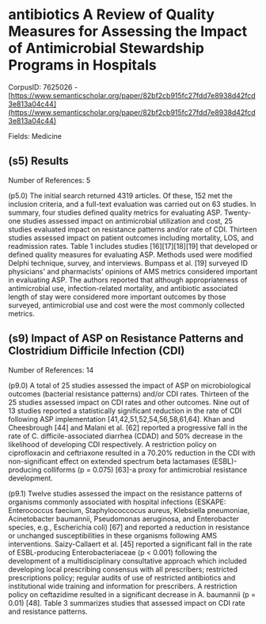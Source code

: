 # antibiotics A Review of Quality Measures for Assessing the Impact of Antimicrobial Stewardship Programs in Hospitals

CorpusID: 7625026 - [https://www.semanticscholar.org/paper/82bf2cb915fc27fdd7e8938d42fcd3e813a04c44](https://www.semanticscholar.org/paper/82bf2cb915fc27fdd7e8938d42fcd3e813a04c44)

Fields: Medicine

## (s5) Results
Number of References: 5

(p5.0) The initial search returned 4319 articles. Of these, 152 met the inclusion criteria, and a full-text evaluation was carried out on 63 studies. In summary, four studies defined quality metrics for evaluating ASP. Twenty-one studies assessed impact on antimicrobial utilization and cost, 25 studies evaluated impact on resistance patterns and/or rate of CDI. Thirteen studies assessed impact on patient outcomes including mortality, LOS, and readmission rates. Table 1 includes studies [16][17][18][19] that developed or defined quality measures for evaluating ASP. Methods used were modified Delphi technique, survey, and interviews. Bumpass et al. [19] surveyed ID physicians' and pharmacists' opinions of AMS metrics considered important in evaluating ASP. The authors reported that although appropriateness of antimicrobial use, infection-related mortality, and antibiotic associated length of stay were considered more important outcomes by those surveyed, antimicrobial use and cost were the most commonly collected metrics. 
## (s9) Impact of ASP on Resistance Patterns and Clostridium Difficile Infection (CDI)
Number of References: 14

(p9.0) A total of 25 studies  assessed the impact of ASP on microbiological outcomes (bacterial resistance patterns) and/or CDI rates. Thirteen of the 25 studies assessed impact on CDI rates and other outcomes. Nine out of 13 studies reported a statistically significant reduction in the rate of CDI following ASP implementation [41,42,51,52,54,56,58,61,64]. Khan and Cheesbrough [44] and Malani et al. [62] reported a progressive fall in the rate of C. difficile-associated diarrhea (CDAD) and 50% decrease in the likelihood of developing CDI respectively. A restriction policy on ciprofloxacin and ceftriaxone resulted in a 70.20% reduction in the CDI with non-significant effect on extended spectrum beta lactamases (ESBL)-producing colliforms (p = 0.075) [63]-a proxy for antimicrobial resistance development.

(p9.1) Twelve studies assessed the impact on the resistance patterns of organisms commonly associated with hospital infections (ESKAPE: Enterococcus faecium, Staphylococcocus aureus, Klebsiella pneumoniae, Acinetobacter baumannii, Pseudomonas aeruginosa, and Enterobacter species, e.g., Escherichia coli) [67] and reported a reduction in resistance or unchanged susceptibilities in these organisms following AMS interventions. Saizy-Callaert et al. [45] reported a significant fall in the rate of ESBL-producing Enterobacteriaceae (p < 0.001) following the development of a multidisciplinary consultative approach which included developing local prescribing consensus with all prescribers; restricted prescriptions policy; regular audits of use of restricted antibiotics and institutional wide training and information for prescribers. A restriction policy on ceftazidime resulted in a significant decrease in A. baumannii (p = 0.01) [48]. Table 3 summarizes studies that assessed impact on CDI rate and resistance patterns.  
